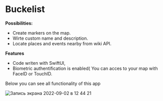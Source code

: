# Buckelist

**Possibilities:**

- Create markers on the map.
- Wirte custom name and description.
- Locate places and events nearby from wiki API.


**Features**

* Code writen with SwiftUI, 
* Biometric authentification is enabled( You can acces to your map with FaceID or TouchID.

Below you can see all functionality of this app

![Запись экрана 2022-09-02 в 12 44 21](https://user-images.githubusercontent.com/98740822/188321324-ad895aa1-d8d0-4904-9c81-42d3a48767b6.gif)
